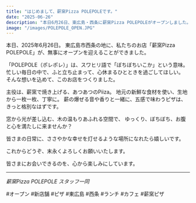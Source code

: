 ```yaml
---
title: "はじめまして、薪窯Pizza POLEPOLEです。"
date: "2025-06-26"
description: "本日6月26日、東広島・西条に薪窯Pizza POLEPOLEがオープンしました。一枚一枚心を込めて焼き上げるピザと、やすらぎの空間をご用意して、皆さまのお越しをお待ちしております。"
image: "/images/POLEPOLE_OPEN.JPG"
---
```


本日、2025年6月26日。
東広島市西条の地に、私たちのお店「薪窯Pizza POLEPOLE」が、無事にオープンを迎えることができました。

「POLEPOLE（ポレポレ）」は、スワヒリ語で「ぼちぼちいこか」という意味。
忙しい毎日の中で、ふと立ち止まって、心休まるひとときを過ごしてほしい。
そんな想いを込めて、このお店をつくりました。

主役は、薪窯で焼き上げる、あつあつのPiiza。
地元の新鮮な食材を使い、生地から一枚一枚、丁寧に。
薪の爆ぜる音や香りと一緒に、五感で味わうピザは、きっと格別なはずです。

窓から光が差し込む、木の温もりあふれる空間で、
ゆっくり、ぼちぼち、お腹と心を満たしに来ませんか？

皆さまの日常に、ささやかな幸せを灯せるような場所になれたら嬉しいです。

これからどうぞ、末永くよろしくお願いいたします。

皆さまにお会いできるのを、心から楽しみにしています。

---
*薪窯Pizza POLEPOLE スタッフ一同*

#オープン #新店舗 #ピザ #東広島 #西条 #ランチ #カフェ #薪窯ピザ
